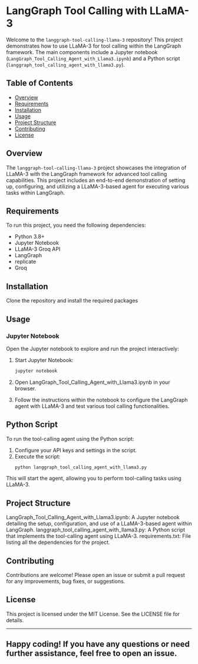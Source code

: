 # LangGraph Tool Calling with LLaMA-3

Welcome to the `langgraph-tool-calling-llama-3` repository! This project demonstrates how to use LLaMA-3 for tool calling within the LangGraph framework. The main components include a Jupyter notebook (`LangGraph_Tool_Calling_Agent_with_Llama3.ipynb`) and a Python script (`langgraph_tool_calling_agent_with_llama3.py`).

## Table of Contents

- [Overview](#overview)
- [Requirements](#requirements)
- [Installation](#installation)
- [Usage](#usage)
- [Project Structure](#project-structure)
- [Contributing](#contributing)
- [License](#license)
## Overview

The `langgraph-tool-calling-llama-3` project showcases the integration of LLaMA-3 with the LangGraph framework for advanced tool calling capabilities. This project includes an end-to-end demonstration of setting up, configuring, and utilizing a LLaMA-3-based agent for executing various tasks within LangGraph.

## Requirements

To run this project, you need the following dependencies:

- Python 3.8+
- Jupyter Notebook
- LLaMA-3 Groq API
- LangGraph
- replicate
- Groq

## Installation
Clone the repository and install the required packages

## Usage
### Jupyter Notebook
Open the Jupyter notebook to explore and run the project interactively:

1. Start Jupyter Notebook:
    ```bash
    jupyter notebook

2. Open LangGraph_Tool_Calling_Agent_with_Llama3.ipynb in your browser.

3. Follow the instructions within the notebook to configure the LangGraph   
    agent with LLaMA-3 and test various tool calling functionalities.

## Python Script
To run the tool-calling agent using the Python script:

1. Configure your API keys and settings in the script.
2. Execute the script:
    ```bash
    python langgraph_tool_calling_agent_with_llama3.py

This will start the agent, allowing you to perform tool-calling tasks using LLaMA-3.

## Project Structure
LangGraph_Tool_Calling_Agent_with_Llama3.ipynb: A Jupyter notebook detailing the setup, configuration, and use of a LLaMA-3-based agent within LangGraph.
langgraph_tool_calling_agent_with_llama3.py: A Python script that implements the tool-calling agent using LLaMA-3.
requirements.txt: File listing all the dependencies for the project.
## Contributing
Contributions are welcome! Please open an issue or submit a pull request for any improvements, bug fixes, or suggestions.

## License
This project is licensed under the MIT License. See the LICENSE file for details.


---
Happy coding! If you have any questions or need further assistance, feel free to open an issue.
---

